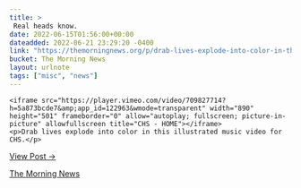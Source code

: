```yaml
---
title: > 
 Real heads know.
date: 2022-06-15T01:56:00+00:00
dateadded: 2022-06-21 23:29:20 -0400
link: "https://themorningnews.org/p/drab-lives-explode-into-color-in-this-illustrated-music-video-for-chs"
bucket: The Morning News
layout: urlnote
tags: ["misc", "news"]
--- 
```




  
    
  

  
    <iframe src="https://player.vimeo.com/video/709827714?h=5a873bcde7&amp;app_id=122963&wmode=transparent" width="890" height="501" frameborder="0" allow="autoplay; fullscreen; picture-in-picture" allowfullscreen title="CHS - HOME"></iframe>
    <p>Drab lives explode into color in this illustrated music video for CHS.</p>
  
  <p><a href="https://themorningnews.org/p/drab-lives-explode-into-color-in-this-illustrated-music-video-for-chs">View Post &rarr;</a></p>



 <!-- end excerpt --> 
<div class='bucket'><a class='internal-link' href='/buckets/the-morning-news'>The Morning News</a></div> 
